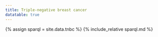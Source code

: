 ```yaml
---
title: Triple-negative breast cancer
datatable: true
---
```


{% assign sparql = site.data.tnbc %}
{% include_relative sparql.md %}
